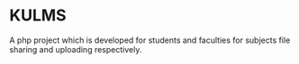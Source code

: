 # KULMS
A php project which is developed for students and faculties for subjects file sharing and uploading respectively.
